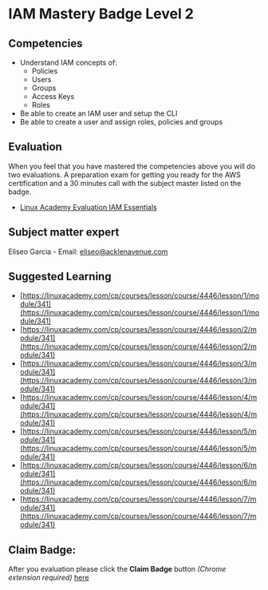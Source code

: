 # IAM Mastery Badge Level 2

## Competencies
- Understand IAM concepts of:
   - Policies
   - Users
   - Groups
   - Access Keys
   - Roles
- Be able to create an IAM user and setup the CLI
- Be able to create a user and assign roles, policies and groups

## Evaluation

When you feel that you have mastered the competencies above you will do two evaluations. A preparation exam for getting you ready for the AWS certification and a 30 minutes call with the subject master listed on the badge.

- [Linux Academy Evaluation IAM Essentials](https://app.linuxacademy.com/challenges/907e7b6a-86aa-4a7c-b62b-eca68551f337)   

## Subject matter expert
Eliseo Garcia - Email: eliseo@acklenavenue.com

## Suggested Learning   
- [https://linuxacademy.com/cp/courses/lesson/course/4446/lesson/1/module/341](https://linuxacademy.com/cp/courses/lesson/course/4446/lesson/1/module/341)
- [https://linuxacademy.com/cp/courses/lesson/course/4446/lesson/2/module/341](https://linuxacademy.com/cp/courses/lesson/course/4446/lesson/2/module/341)
- [https://linuxacademy.com/cp/courses/lesson/course/4446/lesson/3/module/341](https://linuxacademy.com/cp/courses/lesson/course/4446/lesson/3/module/341)
- [https://linuxacademy.com/cp/courses/lesson/course/4446/lesson/4/module/341](https://linuxacademy.com/cp/courses/lesson/course/4446/lesson/4/module/341)
- [https://linuxacademy.com/cp/courses/lesson/course/4446/lesson/5/module/341](https://linuxacademy.com/cp/courses/lesson/course/4446/lesson/5/module/341)
- [https://linuxacademy.com/cp/courses/lesson/course/4446/lesson/6/module/341](https://linuxacademy.com/cp/courses/lesson/course/4446/lesson/6/module/341)
- [https://linuxacademy.com/cp/courses/lesson/course/4446/lesson/7/module/341](https://linuxacademy.com/cp/courses/lesson/course/4446/lesson/7/module/341)


## Claim Badge:
After you evaluation please click the **Claim Badge** button *(Chrome extension required)* [here](https://acklenavenue.badgr.com/public/badges/knmJFO2wRUi7J3igNU62iQ)
